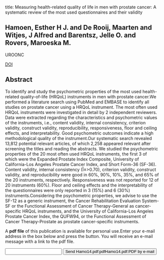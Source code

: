 title: Measuring health-related quality of life in men with prostate cancer: A systematic review of the most used questionnaires and their validity

## Hamoen, Esther H J. and De Rooij, Maarten and Witjes, J Alfred and Barentsz, Jelle O. and Rovers, Maroeska M.
UROONC

<a href="https://doi.org/10.1016/j.urolonc.2013.10.005">DOI</a>

## Abstract
To identify and study the psychometric properties of the most used health-related quality-of-life (HRQoL) instruments in men with prostate cancer.We performed a literature search using PubMed and EMBASE to identify all studies on prostate cancer using a HRQoL instrument. The most often used HRQoL instruments were investigated in detail by 2 independent reviewers. Data were extracted regarding the characteristics and psychometric values of the instruments, i.e., content validity, internal consistency, criterion validity, construct validity, reproducibility, responsiveness, floor and ceiling effects, and interpretability. Good psychometric outcomes indicate a high methodological quality of the instrument.Our systematic search revealed 13,812 potential relevant articles, of which 2,258 appeared relevant after screening the titles and reading the abstracts. We studied the psychometric properties of the 20 most often used HRQoL instruments, the first 3 of which were the Expanded Prostate Index Composite, University of California-Los Angeles Prostate Cancer Index, and Short Form-36 (SF-36). Content validity, internal consistency (Î±>0.70), criterion validity, construct validity, and reproducibility were good in 60%, 90%, 10%, 35%, and 65% of the 20 instruments, respectively. Responsiveness was not reported for 12 of 20 instruments (60%). Floor and ceiling effects and the interpretability of the questionnaires were only reported in 3 (15%) and 6 (30%) instruments.Considering the psychometric properties, we advise to use the SF-12 as a generic instrument, the Cancer Rehabilitation Evaluation System-SF or the Functional Assessment of Cancer Therapy-General as cancer-specific HRQoL instruments, and the University of California-Los Angeles Prostate Cancer Index, the QUFW94, or the Functional Assessment of Cancer Therapy-Prostate as prostate cancer-specific instruments.

A <b>pdf file</b> of this publication is available for personal use.Enter your e-mail address in the box below and press the button. You will receive an e-mail message with a link to the pdf file.
<form action="sender.php">  <input type="text" name="email">  <input type="submit" value="Send Hamo14.pdf:pdfHamo14.pdf:PDF by e-mail"></form>